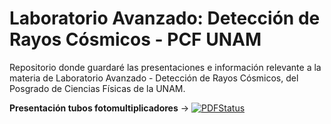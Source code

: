 # Laboratorio Avanzado: Detección de Rayos Cósmicos - PCF UNAM

Repositorio donde guardaré las presentaciones e información relevante a la materia de Laboratorio Avanzado - Detección de Rayos Cósmicos, del Posgrado de Ciencias Físicas de la UNAM.

**Presentación tubos fotomultiplicadores** &#8594; [![PDFStatus](https://www.sharelatex.com/github/repos/FavioVazquez/DeteccionRayosCosmicos-PCF/builds/latest/badge.svg)](https://www.sharelatex.com/github/repos/FavioVazquez/DeteccionRayosCosmicos-PCF/builds/latest/output.pdf)
